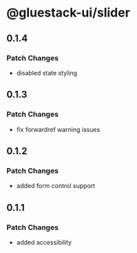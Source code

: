 # @gluestack-ui/slider

## 0.1.4

### Patch Changes

- disabled state styling

## 0.1.3

### Patch Changes

- fix forwardref warning issues

## 0.1.2

### Patch Changes

- added form control support

## 0.1.1

### Patch Changes

- added accessibility
